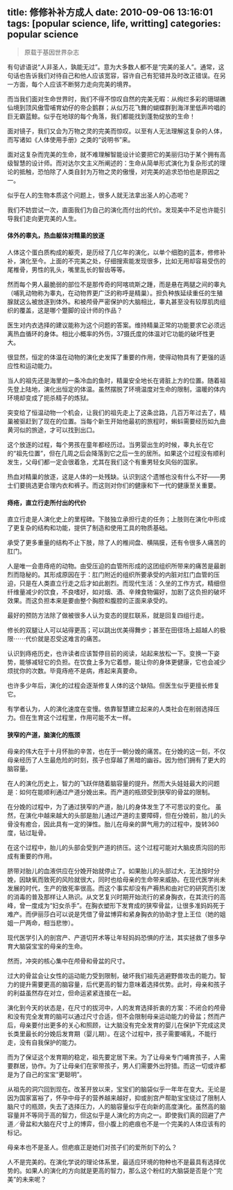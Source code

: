 title: 修修补补方成人
date: 2010-09-06 13:16:01
tags: [popular science, life, writting] 
categories: popular science
---
> 原载于基因世界杂志

有句谚语说“人非圣人，孰能无过”。意为大多数人都不是“完美的圣人”。通常，这句话也告诉我们对待自己和他人应该宽容，容许自己有犯错并及时改正错误。在另一方面，每个人应该不断努力走向完美的境界。

而当我们面对生命世界时，我们不得不惊叹自然的完美无暇：从绚烂多彩的珊瑚礁仙境到顶风傲雪哺育幼仔的帝企鹅群；从似万花飞舞的蝴蝶群到海洋里低声吟唱的巨无霸蓝鲸。似乎在地球的每个角落，我们都能找到蓬勃绽放的生命！

面对镜子，我们又会为万物之灵的完美而惊叹。以至有人无法理解这复杂的人体，而写诸如《人体使用手册》之类的“说明书”来。

面对这复杂而完美的生命，就不难理解智能设计论要把它的美丽归功于某个拥有高级智慧的设计师。而对达尔文主义所阐述的：生命从简单形式演化为复杂形式的理论的抵触，恐怕除了人类自封为万物之灵的傲慢，对完美的追求恐怕也是原因之一。

似乎在人的生物本质这个问题上，很多人就无法拿出圣人的心态呢？

我们不妨尝试一次，直面我们为自己的演化而付出的代价。发现美中不足也许能引导我们走向更完美的人生。

 

#### 体外的睾丸，热血躯体对精巢的放逐

人体这个蛋白质构成的躯壳，是历经了几亿年的演化，以单个细胞的蓝本，修修补补，演化至今。上面的不完美之处，仔细搜索能发现很多，比如无用却容易受伤的尾椎骨，男性的乳头，嘴里乱长的智齿等等。

然而每个男人最脆弱的部位不是那传奇的阿喀琉斯之踵，而是悬在两腿之间的睾丸（哺乳动物称为睾丸，在动物界更广泛的称呼是精巢）。担负种族延续重任的生殖腺就这么被放逐到体外。和被颅骨严密保护的大脑相比，睾丸甚至没有较厚肌肉组织的覆盖，这是哪个蹩脚的设计师的作品？

医生对内衣选择的建议能称为这个问题的答案。维持精巢正常的功能要求它必须远离热血循环的身体。相比小概率的外伤，37摄氏度的体温对它功能的破坏性更大。

很显然，恒定的体温在动物的演化史发挥了重要的作用，使得动物具有了更强的适应性和运动能力。

当人的祖先还是海里的一条冷血的鱼时，精巢安全地长在肾脏上方的位置。随着祖先登上陆地，演化出恒定的体温。虽然摆脱了环境温度对生命的限制，温暖的体内环境却变成了扼杀精子的炼狱。

突变给了恒温动物一个机会，让我们的祖先走上了这条岔路，几百万年过去了，精巢被驱赶到了现在的位置。当每个新生开始他最初的旅程时，蝌蚪需要经历如九曲黄河似的旅途，才可以找到出口。

这个放逐的过程，每个男孩在童年都经历过。当男婴出生的时候，睾丸长在它的“祖先位置”，但在几周之后会降落到它之后一生的居所。如果这个过程没有顺利发生，父母们都一定会很着急，尤其在我们这个有重男轻女风俗的国家。

热血对精巢的放逐，这是人体的一处残缺。认识到这个遗憾也没有什么不好——男士们要挑选更合理内衣和裤子。而这则对你们的健康和下一代的健康至关重要。

 

#### 痔疮，直立行走所付出的代价

直立行走是人演化史上的里程碑。下肢独立承担行走的任务；上肢则在演化中形成了更复杂的结构和功能，提供了制造和使用工具的物质基础。

承受了更多重量的结构不止下肢，除了人的椎间盘、横隔膜，还有令很多人痛苦的肛门。

人是唯一会患痔疮的动物。由受压迫的血管所形成的这团组织所带来的痛苦是最剧烈而隐秘的。其形成原因在于：肛门附近的组织所要承受的内脏对肛门血管的压迫，只是在人类直立行走之后才如此剧烈。而现代生活：久坐的工作方式，精细但纤维量减少的饮食，不良嗜好，如对烟、酒、辛辣食物偏好，加剧了这负担的破坏效果。而这负担本来是要由整个胸腔和腹腔的正面来承受的。

最好的预防方法除了做被很多人认为变态的提肛联系，就是回复四组行走。

修长的双腿让人可以站得更高；可以跳出优美得舞步；甚至在田径场上超越人的极限⋯⋯代价就是忍受这难言的痛苦。

认识到痔疮历史，也许读者应该暂停目前的阅读，站起来放松一下。变换一下姿势，能够减轻它的负担。在饮食上多为它着想，能让你的身体更健康，它也会减少烦扰你的次数。毕竟痔疮不是病，疼起来真要命。

也许多少年后，演化的过程会逐渐修复人体的这个缺陷。但医生似乎更擅长修复它。

有学者认为，人的演化速度在变慢。依靠智慧建立起来的人类社会在削弱选择压力。但在生育这个过程里，作用可能不太一样。

 

#### 狭窄的产道，脑演化的瓶颈

母亲的伟大在于十月怀胎的辛苦，也在于一朝分娩的痛苦。在分娩的这一刻，不仅母亲经历了人生最危险的时刻，孩子也穿越了黑暗的幽谷。因为他们拥有了更大的脑容量。

在人的演化历史上，智力的飞跃伴随着脑容量的提升。然而大头娃娃最大的问题是：如何在能顺利通过产道分娩出来。而产道的瓶颈受到狭窄的骨盆的限制。

在分娩的过程中，为了通过狭窄的产道，胎儿的身体发生了不可思议的变化。 虽然，在演化中越来越大的头部是胎儿通过产道的主要障碍，但在分娩前，胎儿的头骨没有癒合，因此具有一定的弹性。胎儿在母亲的屏气用力的过程中，旋转360度，钻过耻骨。

在这个过程中，胎儿的头部会受到产道的挤压。这个过程可能对大脑皮质沟回的形成有重要的作用。

脐带对胎儿的血液供应在分娩开始就停止了。如果胎儿的头部过大，无法按时分娩，因缺氧而致死的风险就很大，同时也给母亲的生命带来威胁。在现代医学尚未发展的时代，生产的致死率很高。而这个事实却没有产褥热和由对它的研究而引发的消毒的普及那样让人熟识。从文艺复兴时期开始流行的紧身胸衣，在其流行的高峰，曾一度成为“妇女杀手”。在胸衣塑形下发育成的狭窄骨盆，让很多准妈妈死于难产。而伊丽莎白可以说是凭借了骨盆博弈和紧身胸衣的协助才登上王位（她的姐姐一尸两命，相当悲惨）。

现代医学引入的剖宫产、产道切开术等让年轻妈妈恐惧的疗法，其实拯救了很多孕育大脑袋宝宝的母亲的生命。

然而，冲突的核心集中在颅骨和骨盆的尺寸。

过大的骨盆会让女性的运动能力受到限制，破坏我们祖先逃避野兽攻击的能力。智力的提升需要更高的脑容量，后代更高的智力意味着选择优势。此时，母亲和孩子的利益虽然存在对立，但命运紧紧连接在一起。

演化到今天的状态是，在尺寸的拔河中，人的发育选择折衷的方案：不闭合的颅骨和没有完全发育的脑可以通过尺寸合适，但不会限制母亲运动能力的骨盆；然而产后，母亲要付出更多的关心和照顾，让大脑没有完全发育的婴儿在保护下完成这灵长类里最长的分娩后发育期（婴儿期）。在这个过程中，孩子需要哺乳，不能行走，没有自我保护的能力。

 

 

 

而为了保证这个发育期的稳定，祖先要定居下来。为了让母亲专门哺育孩子，人需要群居，协作。为了让母亲们在家带孩子，男人们需要外出狩猎。而这一切或许都是为了自己的宝宝“更聪明”。

从祖先的洞穴回到现在。改革开放以来，宝宝们的脑袋似乎一年年在变大。无论是因为国家富裕了，怀孕中母子的营养越来越好，抑或剖宫产帮助宝宝绕过了限制人脑尺寸的瓶颈，失去了选择压力，人的脑容量似乎在向新的高度演化。虽然高的脑容量并不等同于高的智力，但这似乎是人演化的方向之一。即使我们真的回避了产道／骨盆和大脑在尺寸上的博弈，但小腹上的疤痕也不是一个完美的人体应该有的标记。

母亲本也不是圣人。但疤痕正是她们对孩子们的爱所刻下的么？

人不是完美的。在演化学说的理论体系里，最适应环境的物种也不是最具有选择优势的。如果人的演化的方向就是更高的智力，那么这个粉红的大脑袋是否是个“完美”的未来呢？
